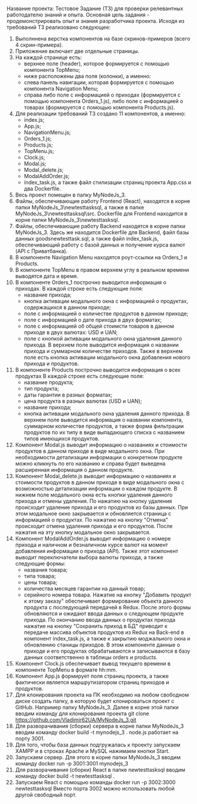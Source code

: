 Название проекта: Тестовое Задание (ТЗ) для проверки релевантных работодателю знаний и опыта.
Основная цель задания - продемонстрировать опыт и знания разработчика проекта.
Исходя из требований ТЗ реализовано следующее:
1. Выполннена верстка компонентов на базе скринов-примеров (всего 4 скрин-примера).
2. Приложение включает две отдельные страницы.
3. На каждой странице есть:
    - верхнее поле (header), которое формируется с помощью компонента TopMenu;
    - ниже расположены два поля (колонки), а именно:
    - слева панель навигации, которая формируется с помощью компонента Navigation Menu;
    - справа либо поле с информацией о приходах (формируется с помощью компонента Orders_1.js), либо поле с информацией о товарах (формируется с помощью компонента Products.js).
4. Для реализации требований ТЗ создано 11 компонентов, а именно:
    - index.js;
    - App.js;
    - NavigationMenu.js;
    - Orders_1.js;
    - Products.js;
    - TopMenu.js;
    - Clock.js;
    - Modal.js;
    - Modal_delete.js;
    - ModalAddOrder.js;
    - index_task.js,
    а также файл стилизации страниц проекта App.css и два Dockerfile.
5.  Весь проект помещен в папку MyNodeJs_3.
6.  Файлы, обеспечивающие работу Frontend (React), находятся в корне папки MyNodeJs_3\newtesttasksql, а также в папке MyNodeJs_3\newtesttasksql\src. Dockerfile для Frontend находится в корне папки MyNodeJs_3\newtesttasksql.
7.  Файлы, обеспечивающие работу Backend находятся в корне папки MyNodeJs_3. Здесь же находится Dockerfile для Backend, файл базы данных goodsnewtesttask.sql, а также файл index_task.js, обеспечивающий работу с базой данных и получение курса валют (API с Приватбанка).
8. В компоненте Navigation Menu находятся роут-ссылки на Orders_1 и Products.
9. В компоненте TopMenu в правом верхнем углу в реальном времени выводятся дата и время.
10. В компоненте Orders_1 построчно выводится информация о приходах. 
В каждой строке есть следующие поля:
    - название прихода;
    - кнопка активации модального окна с информацией о продуктах, содержащихся в данном приходе;
    - поле с информацией о количестве продуктов в данном приходе;
    - поле с информацией о дате прихода в двух форматах;
    - поле с информацией об общей стоимсти товаров в данном приходе в двух валютах: USD и UAN;
    - поле с кнопкой активации модального окна удаления данного прихода.
    В верхнем поле выводится информация о названии прихода и суммарном количестве приходов.
    Также в верхнем поле есть кнопка активации модального окна добавления нового прихода и продуктов. 
11. В компоненте Products построчно выводится информация о всех продуктах
    В каждой строке есть следующие поля:
    - название продукта;
    - тип продукта;
    - даты гарантии в разных форматах;
    - цена продукта в разных валютах (USD и UAN);
    - название прихода;
    - кнопка активации модального окна удаления данного прихода.
    В верхнем поле выводится информация о названии компонента, суммарном количестве продуктов, а также форма фильтрации продуктов по их типу в виде выпадающего списка с названием типов имеющихся продуктов.
12. Компонент Modal.js выводит информацию о названиях и стоимости продуктов в данном приходе в виде модального окна. При необходимости детализации информации о конкретном продукте     можно кликнуть по его названию и справа будет выведена расширенная информация о данном продукте.
13. Компонент Modal_delete.js выводит информацию о названиях и стоимости продуктов в данном приходе в виде модального окна с возможностью детализации информации о каждом продукте. 
    В нижнем поле модального окна есть кнопки удаления данного прихода и отмены удаления.
    По нажатию на кнопку удаления происходит удаление прихода и его продуктов из базы данных. 
    При этом модальное окно закрывается и обновляется страница с информацией о продуктах.
    По нажатию на кнопку "Отмена" происходит отмена удаления прихода и его продуктов. После нажатия на эту кнопку модальное окно закрывается.
14. Компонент ModalAddOrder.js выводит информацию о номере прихода и наличном и безналичном курсе валют на момент добавления информации о прихода (API).
    Также этот компонент выводит переключатели выбора валюты прихода, а также следующие формы:
    - названия товара;
    - типа товара;
    - цены товара;
    - количества месяцев гарантии на данный товар;
    - серийного номера товара.
    Нажатие на кнопку "Добавить продукт к этому заказу" обеспечивает формирование объекта данного продукта с последующей передачей в Redux.
    После этого формы обновляются и ожидают ввода данных о следующем продукте прихода.
    По окончанию ввода данных о продуктах прихода нажатие на кнопку "Сохранить приход в БД" приводит к передаче массива объектов продуктов из Redux на Back-end в компонент 
    index_task.js, 
    а также к закрытию моджального окна и обновлению станицы приходов.
    В этом компоненте данные о приходе и его продуктах обрабатываются и записываются в базу данных соответственно в таблицы orders и products.
15. Компонент Clock.js обеспечивает вывод текущего времени в компоненте TopMenu в формате hh:mm.
16. Компонент App.js формирует поля страниц проекта, а также фактически является маршрутизатором страниц приходов и продуктов.
17. Для клонирования проекта на ПК необходимо на любом свободном диске создать папку, в которую будет клонироваться проект с GitHub. Например папку MyNodeJs_3. 
Далее в корне этой папки вводим команду для клонирования проекта     git clone https://github.com/Vladimir62UA/MyNodeJs_3.git
18. Для разворачивания (сборки) сервера в корне папки MyNodeJs_3 вводим команду      docker build -t mynodejs_3 .
node.js работает на порту 3001.
19. Для того, чтобы база данных подгружалась к проекту запускаем XAMPP и в строках Apache и MySQL нажимаем кнопки Start.
20. Запускаем сервер. Для этого в корне папки MyNodeJs_3 вводим команду     docker run -p 3001:3001 mynodejs_3
21. Для разворачивания (сборки) React в папке newtesttasksql вводим команду     docker build -t newtesttasksql .
22. Запускаем React с помощью команды     docker run -p 3002:3000 newtesttasksql
Вместо порта 3002 можно использовать любой другой свободный порт.
